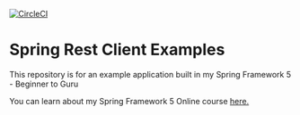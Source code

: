 [![CircleCI](https://circleci.com/gh/mpbalmeida/spring-rest-client-examples.svg?style=svg)](https://circleci.com/gh/mpbalmeida/spring-rest-client-examples)
# Spring Rest Client Examples

This repository is for an example application built in my Spring Framework 5 - Beginner to Guru

You can learn about my Spring Framework 5 Online course [here.](http://courses.springframework.guru/p/spring-framework-5-begginer-to-guru/?product_id=363173)